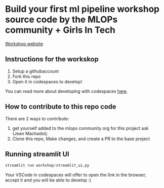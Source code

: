 # Build your first ml pipeline workshop source code by the MLOPs community + Girls In Tech

[Workshop website](https://www.eventbrite.de/e/ai-launchpad-building-your-first-ml-pipeline-tickets-906687826697?utm_campaign=Weekly+Newsletter+-+2024-05-23&utm_content=Weekly+Newsletter&utm_medium=email_action&utm_source=customer.io) 

## Instructions for the workskop

1. Setup a githubaccount
2. Fork this repo
3. Open it in codespaces to develop!

You can read more about developing with codespaces [here](https://docs.github.com/en/codespaces/developing-in-a-codespace/creating-a-codespace-for-a-repository#creating-a-codespace-for-a-repository).


## How to contribute to this repo code

There are 2 ways to contribute:
1. get yourself added to the mlops community org for this project ask (Jean Machadoi).
2. Clone this repo, Make changes, and create a PR to the base project


## Running streamlit UI


```py
streamlit run workshop/streamlit_ui.py 
```

Your VSCode in codespaces will offer to open the link in the browser, accept it and you will be able to develop :)
 
